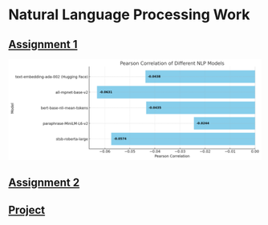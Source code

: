 # Natural Language Processing Work
## [Assignment 1](./Assignment%201/README.md)

![Assignment 1 Preview](asm1-preview.png)

## [Assignment 2](./Assignment%202/README.md)

## [Project](./Project/CSI5386_Natural_Language_Processing_Project_Proposal.pdf)
